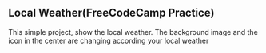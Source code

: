 ## Local Weather(FreeCodeCamp Practice)

This simple project, show the local weather. The background image and the icon in the center are changing  according your local weather 